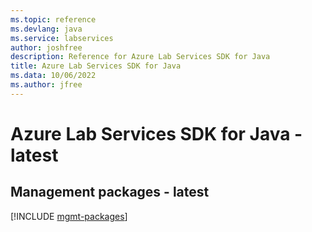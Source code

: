 ```yaml
---
ms.topic: reference
ms.devlang: java
ms.service: labservices
author: joshfree
description: Reference for Azure Lab Services SDK for Java
title: Azure Lab Services SDK for Java
ms.data: 10/06/2022
ms.author: jfree
---
```

# Azure Lab Services SDK for Java - latest

## Management packages - latest
[!INCLUDE [mgmt-packages](lab-services-mgmt-index.md)]